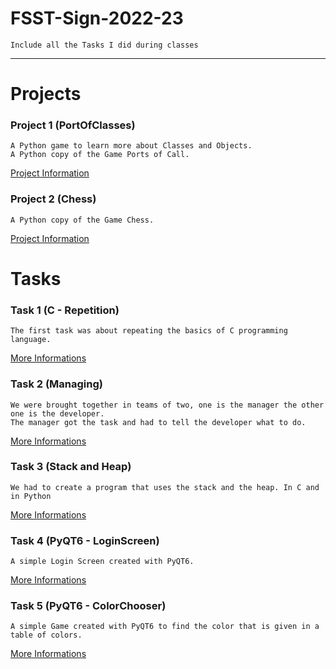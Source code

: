 # FSST-Sign-2022-23
    Include all the Tasks I did during classes

---

# Projects

### Project 1 (PortOfClasses)
    A Python game to learn more about Classes and Objects.
    A Python copy of the Game Ports of Call.

[Project Information](https://github.com/dpfurners/PortsOfClasses)

### Project 2 (Chess)
    A Python copy of the Game Chess.

[Project Information](https://github.com/Thomas1q/Schach)

# Tasks

### Task 1 (C - Repetition)
    The first task was about repeating the basics of C programming language.

[More Informations](https://github.com/dpfurners/FSST-Sign-2022-23/blob/master/2022_09_19_C_Wiederholung)

### Task 2 (Managing)
    We were brought together in teams of two, one is the manager the other one is the developer.
    The manager got the task and had to tell the developer what to do.

[More Informations](https://github.com/dpfurners/FSST-Sign-2022-23/blob/master/2022_10_03_Managing)

### Task 3 (Stack and Heap)
    We had to create a program that uses the stack and the heap. In C and in Python

[More Informations](https://github.com/dpfurners/FSST-Sign-2022-23/blob/master/2022_10_10_Stack_Heap)

### Task 4 (PyQT6 - LoginScreen)
    A simple Login Screen created with PyQT6.

[More Informations](https://github.com/dpfurners/FSST-Sign-2022-23/blob/master/2023_1_23_PyQT6_Login)

### Task 5 (PyQT6 - ColorChooser)
    A simple Game created with PyQT6 to find the color that is given in a table of colors.

[More Informations](https://github.com/dpfurners/FSST-Sign-2022-23/blob/master/2023_1_30_PyQT6_ColorChooser)
